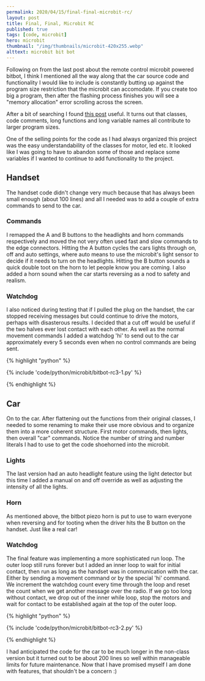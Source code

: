 ```yaml
---
permalink: 2020/04/15/final-final-microbit-rc/
layout: post
title: Final, Final, Microbit RC
published: true
tags: [code, microbit]
hero: microbit
thumbnail: "/img/thumbnails/microbit-420x255.webp"
alttext: microbit bit bot
---
```


Following on from the last post about the remote control microbit powered bitbot, I think I mentioned all the way along that the car source code 
and functionality I would like to include is constantly butting up against the program size restriction that the microbit can accomodate. If you 
create too big a program, then after the flashing process finishes you will see a "memory allocation" error scrolling across the screen. 

After a bit of searching I found <a href="http://docs.micropython.org/en/latest/reference/constrained.html">this post</a> useful. It turns out that 
classes, code comments, long functions and long variable names all contribute to larger program sizes. 

One of the selling points for the code as I had always organized this project was the easy understandability of the classes for motor, led etc. It 
looked like I was going to have to abandon some of those and replace some variables if I wanted to continue to add functionality to the project.

## Handset

The handset code didn't change very much because that has always been small enough (about 100 lines) and all I needed was to add a couple of extra commands 
to send to the car. 


### Commands

I remapped the A and B buttons to the headlights and horn commands respectively and moved the not very often used fast and slow commands to the 
edge connectors. Hitting the A button cycles the cars lights through on, off and auto settings, where auto means to use the microbit's light sensor to 
decide if it needs to turn on the headlights. Hitting the B button sounds a quick double toot on the horn to let people know you are coming. I also added 
a horn sound when the car starts reversing as a nod to safety and realism.


### Watchdog

I also noticed during testing that if I pulled the plug on the handset, the car stopped receiving messages but could continue to drive the motors, perhaps 
with disasterous results. I decided that a cut off would be useful if the two halves ever lost contact with each other. As well as the normal movement 
commands I added a watchdog 'hi' to send out to the car approximately every 5 seconds even when no control commands are being sent. 


{% highlight "python" %}

{% include 'code/python/microbit/bitbot-rc3-1.py' %}

{% endhighlight %}

## Car

On to the car. After flattening out the functions from their original classes, I needed to some renaming to make their use more obvious and to 
organize them into a more coherent structure. First motor commands, then lights, then overall "car" commands. Notice the number of string and number 
literals I had to use to get the code shoehorned into the microbit. 


### Lights

The last version had an auto headlight feature using the light detector but this time I added a manual on and off override as well as adjusting the 
intensity of all the lights. 


### Horn

As mentioned above, the bitbot piezo horn is put to use to warn everyone when reversing and for tooting when the driver hits the B button on the handset.
Just like a real car!


### Watchdog

The final feature was implementing a more sophisticated run loop. The outer loop still runs forever but I added an inner loop to wait for initial contact, then run as long as the handset was in communication with the car. Either by sending a movement command or by the special 'hi' command.  We increment the watchdog count every time through the loop and reset the count when we get another message over the radio. If we go too long without contact, we drop out of the 
inner while loop, stop the motors and wait for contact to be established again at the top of the outer loop.


{% highlight "python" %}

{% include 'code/python/microbit/bitbot-rc3-2.py' %}

{% endhighlight %}


I had anticipated the code for the car to be much longer in the non-class version but it turned out to be about 200 lines so well within manageable 
limits for future maintenance. Now that I have promised myself I am done with features, that shouldn't be  a concern :)
